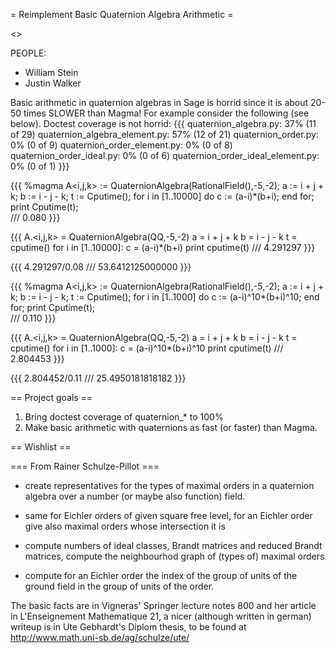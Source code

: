 = Reimplement Basic Quaternion Algebra Arithmetic =

<<TableOfContents>>

PEOPLE: 
  * William Stein
  * Justin Walker

Basic arithmetic in quaternion algebras in Sage is horrid since it is about 20-50 times SLOWER than Magma!  For example consider the following (see below).  Doctest coverage is not horrid:
{{{
quaternion_algebra.py: 37% (11 of 29)
quaternion_algebra_element.py: 57% (12 of 21)
quaternion_order.py: 0% (0 of 9)
quaternion_order_element.py: 0% (0 of 8)
quaternion_order_ideal.py: 0% (0 of 6)
quaternion_order_ideal_element.py: 0% (0 of 1)
}}}

{{{
%magma
A<i,j,k> := QuaternionAlgebra(RationalField(),-5,-2);
a := i + j + k;
b := i - j - k;
t := Cputime();
for i in [1..10000] do
    c := (a-i)*(b+i);
end for;
print Cputime(t);    
///
0.080
}}}

{{{
A.<i,j,k> = QuaternionAlgebra(QQ,-5,-2)
a = i + j + k
b = i - j - k
t = cputime()
for i in [1..10000]:
    c = (a-i)*(b+i)
print cputime(t)
///
4.291297
}}}

{{{
4.291297/0.08
///
53.6412125000000
}}}

{{{
%magma
A<i,j,k> := QuaternionAlgebra(RationalField(),-5,-2);
a := i + j + k;
b := i - j - k;
t := Cputime();
for i in [1..1000] do
    c := (a-i)^10*(b+i)^10;
end for;
print Cputime(t);    
///
0.110
}}}

{{{
A.<i,j,k> = QuaternionAlgebra(QQ,-5,-2)
a = i + j + k
b = i - j - k
t = cputime()
for i in [1..1000]:
    c = (a-i)^10*(b+i)^10
print cputime(t)
///
2.804453
}}}

{{{
2.804452/0.11
///
25.4950181818182
}}}

== Project goals ==

  1. Bring doctest coverage of quaternion_* to 100%
  2. Make basic arithmetic with quaternions as fast (or faster) than Magma.

== Wishlist ==

=== From Rainer Schulze-Pillot ===

 * create  representatives for the types of maximal orders in a quaternion algebra over a number (or maybe also function)  field.

 * same for Eichler orders of given square free level, for an Eichler order give also maximal orders whose intersection it is

 * compute numbers of ideal classes, Brandt matrices and reduced Brandt matrices, compute the neighbourhod graph of (types of) maximal orders

 * compute for an Eichler order the index of the group of units of the ground field in the group of units of the order.


The basic facts are in Vigneras' Springer lecture notes 800 and her article in L'Enseignement Mathematique 21, a nicer (although written in german) writeup is in Ute Gebhardt's Diplom thesis, to be found at http://www.math.uni-sb.de/ag/schulze/ute/

  

